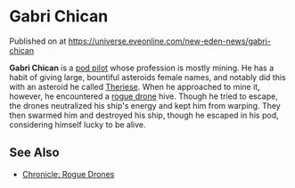 # Gabri Chican
Published on  at https://universe.eveonline.com/new-eden-news/gabri-chican

**Gabri Chican** is a [pod pilot](15umOALoFBZxVS2oaggvJQ) whose profession is mostly mining. He has a habit of giving large, bountiful asteroids female names, and notably did this with an asteroid he called [Theriese](4H8wNZnIqDRowpCuSlERYv). When he approached to mine it, however, he encountered a [rogue drone](3Krc0xwkty10ryEG5apWhG) hive. Though he tried to escape, the drones neutralized his ship's energy and kept him from warping. They then swarmed him and destroyed his ship, though he escaped in his pod, considering himself lucky to be alive.

See Also
--------
-   [Chronicle: Rogue Drones](3Krc0xwkty10ryEG5apWhG)
